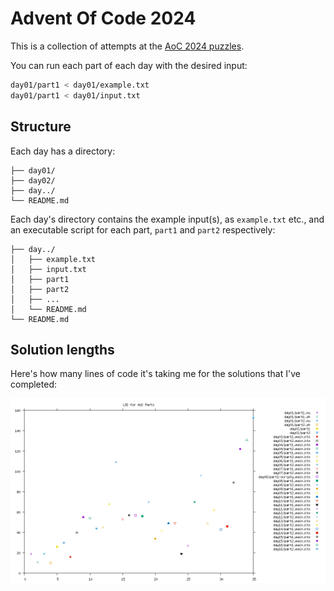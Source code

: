 Advent Of Code 2024
===================

This is a collection of attempts at the [AoC 2024 puzzles](https://adventofcode.com/2024).

You can run each part of each day with the desired input:

```bash
day01/part1 < day01/example.txt
day01/part1 < day01/input.txt
```

Structure
---------

Each day has a directory:

```
├── day01/
├── day02/
├── day../
└── README.md
```

Each day's directory contains the example input(s), as `example.txt` etc., and an executable script for each part, `part1` and `part2` respectively:

```
├── day../
│   ├── example.txt
│   ├── input.txt
│   ├── part1
│   ├── part2
│   ├── ...
│   └── README.md
└── README.md
```

Solution lengths
----------------

Here's how many lines of code it's taking me for the solutions that I've completed:

![LoC by part](loc.png)
